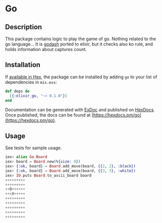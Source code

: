 # Go

## Description

This package contains logic to play the game of go. 
Nothing related to the go language...
It is [godash](https://github.com/duckpunch/godash) ported to elixir, but it 
checks also ko rule, and holds information about captures count.

## Installation

If [available in Hex](https://hex.pm/docs/publish), the package can be installed
by adding `go` to your list of dependencies in `mix.exs`:

```elixir
def deps do
  [{:elixir_go, "~> 0.1.0"}]
end
```

Documentation can be generated with [ExDoc](https://github.com/elixir-lang/ex_doc)
and published on [HexDocs](https://hexdocs.pm). Once published, the docs can
be found at [https://hexdocs.pm/go](https://hexdocs.pm/go).

## Usage

See tests for sample usage.

```elixir
iex> alias Go.Board
iex> board = Board.new(%{size: 9})
iex> {:ok, board} = Board.add_move(board, {{2, 2}, :black})
iex> {:ok, board} = Board.add_move(board, {{3, 3}, :white})
iex> IO.puts Board.to_ascii_board board
+++++++++
+++++++++
++O++++++
+++X+++++
+++++++++
+++++++++
+++++++++
+++++++++
+++++++++
```